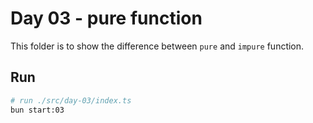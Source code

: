 # Day 03 - pure function

This folder is to show the difference between `pure` and `impure` function.

## Run

```sh
# run ./src/day-03/index.ts
bun start:03
```
